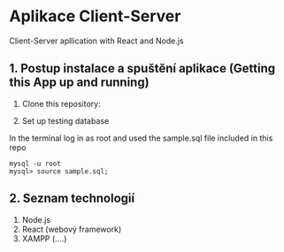 # Aplikace Client-Server
Client-Server apllication with React and Node.js

## 1. Postup instalace a spuštění aplikace (Getting this App up and running)

1. Clone this repository:

2. Set up testing database

In the terminal log in as root and used the sample.sql file included in this repo

```
mysql -u root
mysql> source sample.sql;
```

## 2. Seznam technologií

1. Node.js
2. React (webový framework)
3. XAMPP (....)

